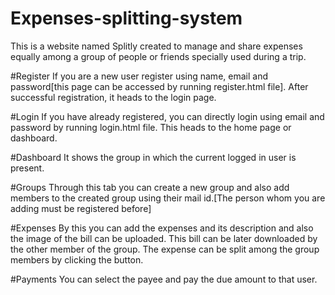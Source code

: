 # Expenses-splitting-system
This is a website named Splitly created to manage and share expenses equally among a group of people or friends specially used during a trip.

#Register
If you are a new user register using name, email and password[this page can be accessed by running register.html file]. After successful registration, it heads to the login page.

#Login
If you have already registered, you can directly login using email and password by running login.html file. This heads to the home page or dashboard.

#Dashboard 
It shows the group in which the current logged in user is present.

#Groups
Through this tab you can create a new group and also add members to the created group using their mail id.[The person whom you are adding must be registered before]

#Expenses
By this you can add the expenses and its description and also the image of the bill can be uploaded. This bill can be later downloaded by the other member of the group. The expense can be split among the group members by clicking the button.

#Payments
You can select the payee and pay the due amount to that user.
